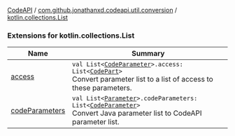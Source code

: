 [CodeAPI](../../index.md) / [com.github.jonathanxd.codeapi.util.conversion](../index.md) / [kotlin.collections.List](.)

### Extensions for kotlin.collections.List

| Name | Summary |
|---|---|
| [access](access.md) | `val List<`[`CodeParameter`](../../com.github.jonathanxd.codeapi.base/-code-parameter/index.md)`>.access: List<`[`CodePart`](../../com.github.jonathanxd.codeapi/-code-part/index.md)`>`<br>Convert parameter list to a list of access to these parameters. |
| [codeParameters](code-parameters.md) | `val List<`[`Parameter`](http://docs.oracle.com/javase/6/docs/api/java/lang/reflect/Parameter.html)`>.codeParameters: List<`[`CodeParameter`](../../com.github.jonathanxd.codeapi.base/-code-parameter/index.md)`>`<br>Convert Java parameter list to CodeAPI parameter list. |
